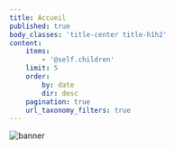 ```yaml
---
title: Accueil
published: true
body_classes: 'title-center title-h1h2'
content:
    items:
        - '@self.children'
    limit: 5
    order:
        by: date
        dir: desc
    pagination: true
    url_taxonomy_filters: true
---
```


![banner](https://download.tuxfamily.org/passionlinux/site/banner.png)